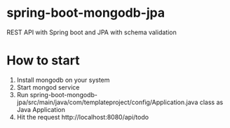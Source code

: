 # spring-boot-mongodb-jpa
REST API with Spring boot and JPA with schema validation

# How to start
1) Install mongodb on your system
2) Start mongod service
3) Run spring-boot-mongodb-jpa/src/main/java/com/templateproject/config/Application.java class as Java Application
4) Hit the request http://localhost:8080/api/todo
